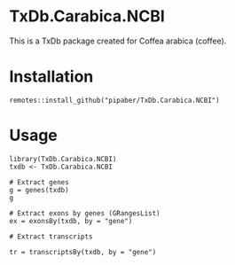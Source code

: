 # TxDb.Carabica.NCBI
This is a TxDb package created for Coffea arabica (coffee).  

# Installation
```{r}
remotes::install_github("pipaber/TxDb.Carabica.NCBI")
```
# Usage

```{r}
library(TxDb.Carabica.NCBI)
txdb <- TxDb.Carabica.NCBI

# Extract genes
g = genes(txdb)
g

# Extract exons by genes (GRangesList)
ex = exonsBy(txdb, by = "gene")

# Extract transcripts

tr = transcriptsBy(txdb, by = "gene")
```
